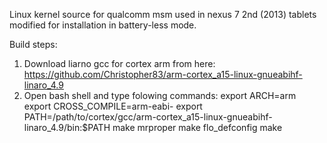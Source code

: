 Linux kernel source for qualcomm msm used in nexus 7 2nd (2013) tablets modified for installation in battery-less mode.

Build steps:

1. Download liarno gcc for cortex arm from here: https://github.com/Christopher83/arm-cortex_a15-linux-gnueabihf-linaro_4.9
2. Open bash shell and type folowing commands:
export ARCH=arm
export CROSS_COMPILE=arm-eabi-
export PATH=/path/to/cortex/gcc/arm-cortex_a15-linux-gnueabihf-linaro_4.9/bin:$PATH
make mrproper
make flo_defconfig
make






 